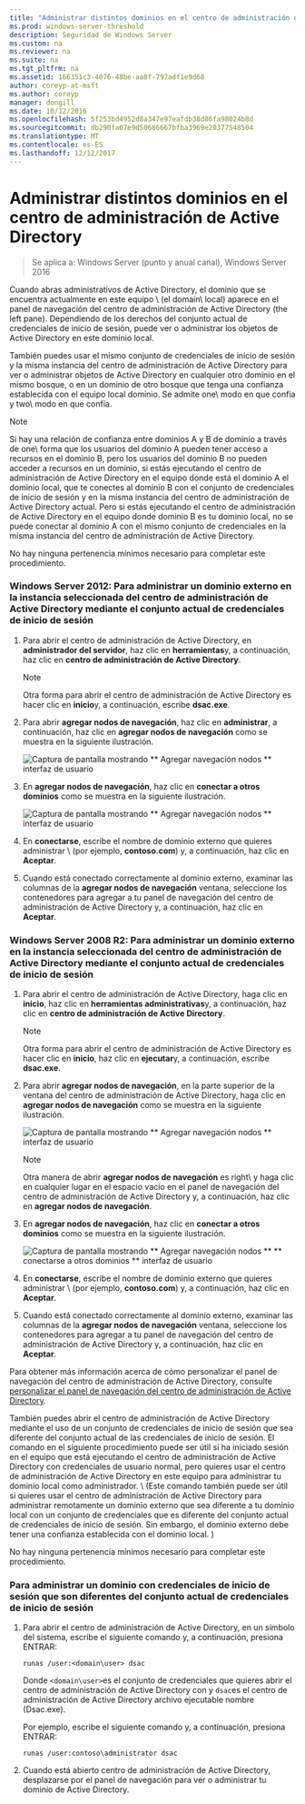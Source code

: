 ```yaml
---
title: "Administrar distintos dominios en el centro de administración de Active Directory"
ms.prod: windows-server-threshold
description: Seguridad de Windows Server
ms.custom: na
ms.reviewer: na
ms.suite: na
ms.tgt_pltfrm: na
ms.assetid: 166351c3-4076-48be-aa8f-797adf1e9d68
author: coreyp-at-msft
ms.author: coreyp
manager: dongill
ms.date: 10/12/2016
ms.openlocfilehash: 5f253bd4952d8a347e97eafdb38d86fa98024b8d
ms.sourcegitcommit: db290fa07e9d50686667bfba3969e20377548504
ms.translationtype: MT
ms.contentlocale: es-ES
ms.lasthandoff: 12/12/2017
---
```

# <a name="manage-different-domains-in-active-directory-administrative-center"></a>Administrar distintos dominios en el centro de administración de Active Directory

>Se aplica a: Windows Server (punto y anual canal), Windows Server 2016

  Cuando abras administrativos de Active Directory, el dominio que se encuentra actualmente en este equipo \ (el domain\ local) aparece en el panel de navegación del centro de administración de Active Directory \(the left pane\). Dependiendo de los derechos del conjunto actual de credenciales de inicio de sesión, puede ver o administrar los objetos de Active Directory en este dominio local.

 También puedes usar el mismo conjunto de credenciales de inicio de sesión y la misma instancia del centro de administración de Active Directory para ver o administrar objetos de Active Directory en cualquier otro dominio en el mismo bosque, o en un dominio de otro bosque que tenga una confianza establecida con el equipo local dominio. Se admite one\ modo en que confía y two\ modo en que confía.

> [!NOTE]
>  Si hay una relación de confianza entre dominios A y B de dominio a través de one\ forma que los usuarios del dominio A pueden tener acceso a recursos en el dominio B, pero los usuarios del dominio B no pueden acceder a recursos en un dominio, si estás ejecutando el centro de administración de Active Directory en el equipo donde está el dominio A  el dominio local, que te conectes al dominio B con el conjunto de credenciales de inicio de sesión y en la misma instancia del centro de administración de Active Directory actual. Pero si estás ejecutando el centro de administración de Active Directory en el equipo donde dominio B es tu dominio local, no se puede conectar al dominio A con el mismo conjunto de credenciales en la misma instancia del centro de administración de Active Directory.

 No hay ninguna pertenencia mínimos necesario para completar este procedimiento.

### <a name="windows-server-2012-to-manage-a-foreign-domain-in-the-selected-instance-of-active-directory-administrative-center-using-the-current-set-of-logon-credentials"></a>Windows Server 2012: Para administrar un dominio externo en la instancia seleccionada del centro de administración de Active Directory mediante el conjunto actual de credenciales de inicio de sesión

1.  Para abrir el centro de administración de Active Directory, en **administrador del servidor**, haz clic en **herramientas**y, a continuación, haz clic en **centro de administración de Active Directory**.

    > [!NOTE]
    >  Otra forma para abrir el centro de administración de Active Directory es hacer clic en **inicio**y, a continuación, escribe **dsac.exe**.

2.  Para abrir **agregar nodos de navegación**, haz clic en **administrar**, a continuación, haz clic en **agregar nodos de navegación** como se muestra en la siguiente ilustración.

     ![Captura de pantalla mostrando ** Agregar navegación nodos ** interfaz de usuario](media/ADDS_ADACAddNavNode.gif)

3.  En **agregar nodos de navegación**, haz clic en **conectar a otros dominios** como se muestra en la siguiente ilustración.

     ![Captura de pantalla mostrando ** Agregar navegación nodos ** interfaz de usuario](media/ADDS_ADACConnectToDomain.gif)

4.  En **conectarse**, escribe el nombre de dominio externo que quieres administrar \ (por ejemplo, **contoso.com**\) y, a continuación, haz clic en **Aceptar**.

5.  Cuando está conectado correctamente al dominio externo, examinar las columnas de la **agregar nodos de navegación** ventana, seleccione los contenedores para agregar a tu panel de navegación del centro de administración de Active Directory y, a continuación, haz clic en **Aceptar**.

### <a name="windows-server-2008-r2-to-manage-a-foreign-domain-in-the-selected-instance-of-active-directory-administrative-center-using-the-current-set-of-logon-credentials"></a>Windows Server 2008 R2: Para administrar un dominio externo en la instancia seleccionada del centro de administración de Active Directory mediante el conjunto actual de credenciales de inicio de sesión

1.  Para abrir el centro de administración de Active Directory, haga clic en **inicio**, haz clic en **herramientas administrativas**y, a continuación, haz clic en **centro de administración de Active Directory**.

    > [!NOTE]
    >  Otra forma para abrir el centro de administración de Active Directory es hacer clic en **inicio**, haz clic en **ejecutar**y, a continuación, escribe **dsac.exe**.

2.  Para abrir **agregar nodos de navegación**, en la parte superior de la ventana del centro de administración de Active Directory, haga clic en **agregar nodos de navegación** como se muestra en la siguiente ilustración.

     ![Captura de pantalla mostrando ** Agregar navegación nodos ** interfaz de usuario](media/click_add_nav_nodes.gif)

    > [!NOTE]
    >  Otra manera de abrir **agregar nodos de navegación** es right\ y haga clic en cualquier lugar en el espacio vacío en el panel de navegación del centro de administración de Active Directory y, a continuación, haz clic en **agregar nodos de navegación**.

3.  En **agregar nodos de navegación**, haz clic en **conectar a otros dominios** como se muestra en la siguiente ilustración.

     ![Captura de pantalla mostrando ** Agregar navegación nodos ** ** conectarse a otros dominios ** interfaz de usuario](media/add_nav_nodes.gif)

4.  En **conectarse**, escribe el nombre de dominio externo que quieres administrar \ (por ejemplo, **contoso.com**\) y, a continuación, haz clic en **Aceptar**.

5.  Cuando está conectado correctamente al dominio externo, examinar las columnas de la **agregar nodos de navegación** ventana, seleccione los contenedores para agregar a tu panel de navegación del centro de administración de Active Directory y, a continuación, haz clic en **Aceptar**.

 Para obtener más información acerca de cómo personalizar el panel de navegación del centro de administración de Active Directory, consulte [personalizar el panel de navegación del centro de administración de Active Directory](customize-the-active-directory-administrative-center-navigation-pane.md).

 También puedes abrir el centro de administración de Active Directory mediante el uso de un conjunto de credenciales de inicio de sesión que sea diferente del conjunto actual de las credenciales de inicio de sesión. El comando en el siguiente procedimiento puede ser útil si ha iniciado sesión en el equipo que está ejecutando el centro de administración de Active Directory con credenciales de usuario normal, pero quieres usar el centro de administración de Active Directory en este equipo para administrar tu dominio local como administrador. \ (Este comando también puede ser útil si quieres usar el centro de administración de Active Directory para administrar remotamente un dominio externo que sea diferente a tu dominio local con un conjunto de credenciales que es diferente del conjunto actual de credenciales de inicio de sesión. Sin embargo, el dominio externo debe tener una confianza establecida con el dominio local. \)

 No hay ninguna pertenencia mínimos necesario para completar este procedimiento.

### <a name="to-manage-a-domain-using-logon-credentials-that-are-different-from-the-current-set-of-logon-credentials"></a>Para administrar un dominio con credenciales de inicio de sesión que son diferentes del conjunto actual de credenciales de inicio de sesión

1.  Para abrir el centro de administración de Active Directory, en un símbolo del sistema, escribe el siguiente comando y, a continuación, presiona ENTRAR:

     `runas /user:<domain\user> dsac`

     Donde `<domain\user>`es el conjunto de credenciales que quieres abrir el centro de administración de Active Directory con y `dsac`es el centro de administración de Active Directory archivo ejecutable nombre \(Dsac.exe\).

     Por ejemplo, escribe el siguiente comando y, a continuación, presiona ENTRAR:

     `runas /user:contoso\administrator dsac`

2.  Cuando está abierto centro de administración de Active Directory, desplazarse por el panel de navegación para ver o administrar tu dominio de Active Directory.

  

